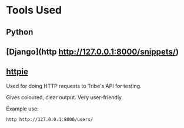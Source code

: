 Tools Used
==========


## Python


## [Django](http http://127.0.0.1:8000/snippets/)


## [httpie](https://github.com/jakubroztocil/httpie)

Used for doing HTTP requests to Tribe's API for testing.

Gives coloured, clear output. Very user-friendly.

Example use:

    http http://127.0.0.1:8000/users/

